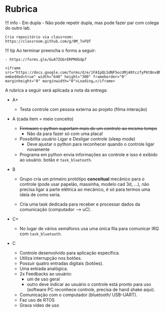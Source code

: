 # Rubrica

!!! info 
    - Em dupla
    - Não pode repetir dupla, mas pode fazer par com colega do outro lab.

    Cria repositório via classroom: https://classroom.github.com/g/0M_7xFQT

!!! tip
    Ao terminar preencha o forms a seguir:
    
    - https://forms.gle/GuA7ZGbrERPMdGdp7
    
    <iframe src="https://docs.google.com/forms/d/e/1FAIpQLSdNF5ocUMjA9tczfyP6tBnvBNIWEClous0JP_D4B3FMgmrjUQ/viewform?embedded=true" width="640" height="300" frameborder="0" marginheight="0" marginwidth="0">Loading…</iframe>
   
A rubrica a seguir será aplicada a nota da entrega:

- A+
    - Testa controle com pessoa externa ao projeto (filma interação)
  
- A (cada item = meio conceito)
    - ~~Firmware e python suportam mais de um controle ao mesmo tempo~~
        - Não da para fazer só com uma placa!
    - Possibilita usuário Ligar e Desligar controle (sleep mode)
        - Deve ajustar o python para reconhecer quando o controle ligar novamente
    - Programa em python envia informações ao controle e isso é exibido ao usuário.
botão e `task_bluetooth`.
  
- B 
    - Grupo cria um primeiro protótipo **conceitual** mecânico para o controle (pode usar papelão, massinha, modelo cad 3d, ...), não precisa ligar a parte elétrica ao mecânico, é só para termos uma ideia de como seria.
    
    - Cria uma task dedicada para receber e processar dados da comunicação (computador --> uC).
    
- C+
    - No lugar de vários semáforos usa uma única fila para comunicar IRQ com `task_bluetooth`.
  
- C
    - Controle desenvolvido para aplicação específica.
    - Utiliza interrupção nos botões.
    - Possuir quatro entradas digitais (botões).
    - Uma entrada analógica.
    - 2x Feedbacks ao usuário:
        - um de uso geral
        - outro deve indicar ao usuário o controle  está pronto para uso (software PC reconhece controle, precisa de hand shake aqui).
    - Comunicação com o computador (bluetooth/ USB-UART).
    - Faz uso de RTOS 
    - Grava vídeo de uso
